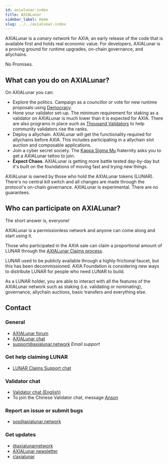 ```yaml
---
id: axialunar-index
title: AXIALunar
sidebar_label: Home
slug: ../../axialunar-index
---
```


AXIALunar is a _canary network_ for AXIA; an early release of the code that is available first and
holds real economic value. For developers, AXIALunar is a proving ground for runtime upgrades, on-chain
governance, and allychains.

No Promises.

## What can you do on AXIALunar?

On AXIALunar you can:

- Explore the politics. Campaign as a councillor or vote for new runtime proposals using
  [Democracy](../../maintain/maintain-guides-democracy.md).
- Hone your validator set-up. The minimum requirement for staking as a validator on AXIALunar is much
  lower than it is expected for AXIA. There are also programs in place such as [Thousand
  Validators][thousand validators] to help community validators rise the ranks.
- Deploy a allychain. AXIALunar will get the functionality required for allychains before AXIA.
  This includes participating in a allychain slot auction and composable applications.
- Join a cyber secret society. The [Kappa Sigma Mu][kappa] fraternity asks you to get a AXIALunar
  tattoo to join.
- **Expect Chaos**. AXIALunar is getting more battle tested day-by-day but it's built on the
  foundations of moving fast and trying new things.

AXIALunar is owned by those who hold the AXIALunar tokens (LUNAR). There's no central kill switch and all
changes are made through the protocol's on-chain governance. AXIALunar is experimental. There are no
guarantees.

## Who can participate on AXIALunar?

The short answer is, everyone!

AXIALunar is a permissionless network and anyone can come along and start using it.

Those who participated in the AXIA sale can claim a proportional amount of LUNAR through the
[AXIALunar Claims process][axialunar claims].

LUNAR used to be publicly available through a highly-frictional faucet, but this has been
decommissioned. AXIA Foundation is considering new ways to distribute LUNAR for people who need LUNAR to
build.

As a LUNAR holder, you are able to interact with all the features of the AXIALunar network such as
staking (i.e. validating or nominating), governance, allychain auctions, basic transfers and
everything else.

## Contact

### General

- [AXIALunar forum](https://forum.axialunar.network/)
- [AXIALunar chat](https://riot.im/app/#/room/#axialunarwatercooler:AXIA.builders)
- [support@axialunar.network](mailto:support@axialunar.network) _Email support_

### Get help claiming LUNAR

- [LUNAR Claims Support chat](https://riot.im/app/#/room/#LUNARAClaims:AXIA.builders)

### Validator chat

- [Validator chat (English)](https://riot.im/app/#/room/#AXIALunarValidatorLounge:AXIA.builders)
- To join the Chinese Validator chat, message
  [Anson](https://raw.githubusercontent.com/axialunarnetwork/userguide/master/chinese-language-validators-wechat.png?token=ABIBK6VM3MAOKWE43GM3JHC5G3ARG)

### Report an issue or submit bugs

- [sos@axialunar.network](mailto:sos@axialunar.network)

### Get updates

- [@axialunarnetwork](https://twitter.com/axialunarnetwork)
- [AXIALunar newsletter](http://info.AXIA.network/subscribe)
- [r/axialunar](https://reddit.com/r/axialunar)

[kappa]: https://axiascan.io/pre/axialunar/council/motion/94
[thousand validators]: https://AXIA.network/join-axialunars-thousand-validators-programme/
[axialunar claims]: https://claim.axialunar.network
